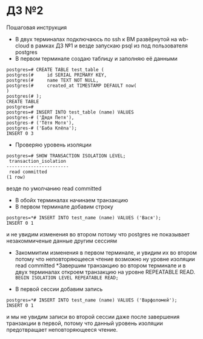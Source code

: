 # ДЗ №2 

Пошаговая инструкция

* В двух терминалах подключаюсь по ssh к ВМ развёрнутой на wb-cloud в рамках ДЗ №1
и везде запускаю psql из под пользователя postgres
* В первом терминале создаю таблицу и заполняю её данными
```
postgres=# CREATE TABLE test_table (
postgres(#     id SERIAL PRIMARY KEY,
postgres(#     name TEXT NOT NULL,
postgres(#     created_at TIMESTAMP DEFAULT now(
)
postgres(# );
CREATE TABLE
postgres=#
postgres=# INSERT INTO test_table (name) VALUES 
postgres-# ('Дядя Петя'),
postgres-# ('Тётя Мотя'),
postgres-# ('Баба Клёпа');
INSERT 0 3
```
* Проверяю уровень изоляции
```
postgres=# SHOW TRANSACTION ISOLATION LEVEL;
 transaction_isolation
-----------------------
 read committed
(1 row)
```
везде по умолчанию read committed

* В обойх терминалах начинаем транзакцию
* В первом терминале добавим строку
```
postgres=*# INSERT INTO test_name (name) VALUES ('Вася');
INSERT 0 1
``` 
и не увидим изменения во втором потому что postgres не показывает незакоммиченые данные другим сессиям
* Закоммитим изменения в первом терминале, и увидим их во втором потому что неповторяющееся чтение возможно ну уровне изоляции read committed 
*Завершим транзакцию во втором терминале и в двух терминалах откроем транзакцию на уровне REPEATABLE READ.
`BEGIN ISOLATION LEVEL REPEATABLE READ;`

* В первой сессии добавим запись
```
postgres=*# INSERT INTO test_name (name) VALUES ('Варфоломей');
INSERT 0 1
```
и мы не увидим записи во второй сессии даже после завершения транзакции в первой, потому что данный уровень изоляции предотвращает неповторяющееся чтение.

